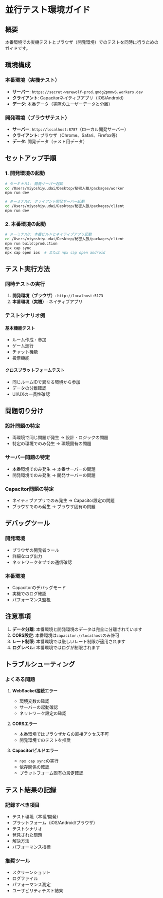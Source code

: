 # 並行テスト環境ガイド

## 概要
本番環境での実機テストとブラウザ（開発環境）でのテストを同時に行うためのガイドです。

## 環境構成

### 本番環境（実機テスト）
- **サーバー**: `https://secret-werewolf-prod.qmdg2pmnw6.workers.dev`
- **クライアント**: Capacitorネイティブアプリ（iOS/Android）
- **データ**: 本番データ（実際のユーザーデータと分離）

### 開発環境（ブラウザテスト）
- **サーバー**: `http://localhost:8787`（ローカル開発サーバー）
- **クライアント**: ブラウザ（Chrome、Safari、Firefox等）
- **データ**: 開発データ（テスト用データ）

## セットアップ手順

### 1. 開発環境の起動

```bash
# ターミナル1: 開発サーバー起動
cd /Users/miyoshiyuudai/Desktop/秘密人狼/packages/worker
npm run dev

# ターミナル2: クライアント開発サーバー起動
cd /Users/miyoshiyuudai/Desktop/秘密人狼/packages/client
npm run dev
```

### 2. 本番環境の起動

```bash
# ターミナル3: 本番ビルドとネイティブアプリ起動
cd /Users/miyoshiyuudai/Desktop/秘密人狼/packages/client
npm run build:production
npx cap sync
npx cap open ios  # または npx cap open android
```

## テスト実行方法

### 同時テストの実行

1. **開発環境（ブラウザ）**: `http://localhost:5173`
2. **本番環境（実機）**: ネイティブアプリ

### テストシナリオ例

#### 基本機能テスト
- ルーム作成・参加
- ゲーム進行
- チャット機能
- 投票機能

#### クロスプラットフォームテスト
- 同じルームIDで異なる環境から参加
- データの分離確認
- UI/UXの一貫性確認

## 問題切り分け

### 設計問題の特定
- 両環境で同じ問題が発生 → 設計・ロジックの問題
- 特定の環境でのみ発生 → 環境固有の問題

### サーバー問題の特定
- 本番環境でのみ発生 → 本番サーバーの問題
- 開発環境でのみ発生 → 開発サーバーの問題

### Capacitor問題の特定
- ネイティブアプリでのみ発生 → Capacitor設定の問題
- ブラウザでのみ発生 → ブラウザ固有の問題

## デバッグツール

### 開発環境
- ブラウザの開発者ツール
- 詳細なログ出力
- ネットワークタブでの通信確認

### 本番環境
- Capacitorのデバッグモード
- 実機でのログ確認
- パフォーマンス監視

## 注意事項

1. **データ分離**: 本番環境と開発環境のデータは完全に分離されています
2. **CORS設定**: 本番環境は`capacitor://localhost`のみ許可
3. **レート制限**: 本番環境では厳しいレート制限が適用されます
4. **ログレベル**: 本番環境ではログが制限されます

## トラブルシューティング

### よくある問題

1. **WebSocket接続エラー**
   - 環境変数の確認
   - サーバーの起動確認
   - ネットワーク設定の確認

2. **CORSエラー**
   - 本番環境ではブラウザからの直接アクセス不可
   - 開発環境でのテストを推奨

3. **Capacitorビルドエラー**
   - `npx cap sync`の実行
   - 依存関係の確認
   - プラットフォーム固有の設定確認

## テスト結果の記録

### 記録すべき項目
- テスト環境（本番/開発）
- プラットフォーム（iOS/Android/ブラウザ）
- テストシナリオ
- 発見された問題
- 解決方法
- パフォーマンス指標

### 推奨ツール
- スクリーンショット
- ログファイル
- パフォーマンス測定
- ユーザビリティテスト結果
